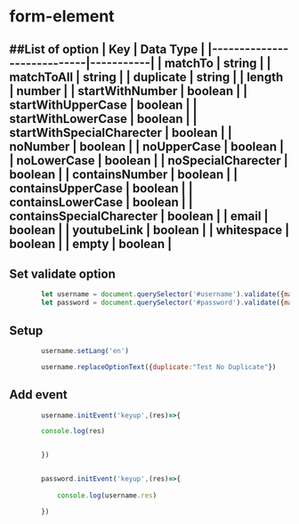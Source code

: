 # form-element

##List of option 
| Key                        | Data Type |
|----------------------------|-----------|
| matchTo                   | string    |
| matchToAll                | string    |
| duplicate                 | string    |
| length                    | number    |
| startWithNumber           | boolean   |
| startWithUpperCase        | boolean   |
| startWithLowerCase        | boolean   |
| startWithSpecialCharecter | boolean   |
| noNumber                  | boolean   |
| noUpperCase               | boolean   |
| noLowerCase               | boolean   |
| noSpecialCharecter        | boolean   |
| containsNumber            | boolean   |
| containsUpperCase         | boolean   |
| containsLowerCase         | boolean   |
| containsSpecialCharecter  | boolean   |
| email                     | boolean   |
| youtubeLink               | boolean   |
| whitespace                | boolean   |
| empty                     | boolean   |
---

## Set validate option
```js
        let username = document.querySelector('#username').validate({matchTo : '#password',matchToAll : '.password-check',duplicate : checkUserRegist},'.validationText')
        let password = document.querySelector('#password').validate({matchTo : '#username'})

```
## Setup
```js
        username.setLang('en')

        username.replaceOptionText({duplicate:"Test No Duplicate"})
```
## Add event
```js
        username.initEvent('keyup',(res)=>{

        console.log(res)


        })


        password.initEvent('keyup',(res)=>{
            
            console.log(username.res)

        })
```
